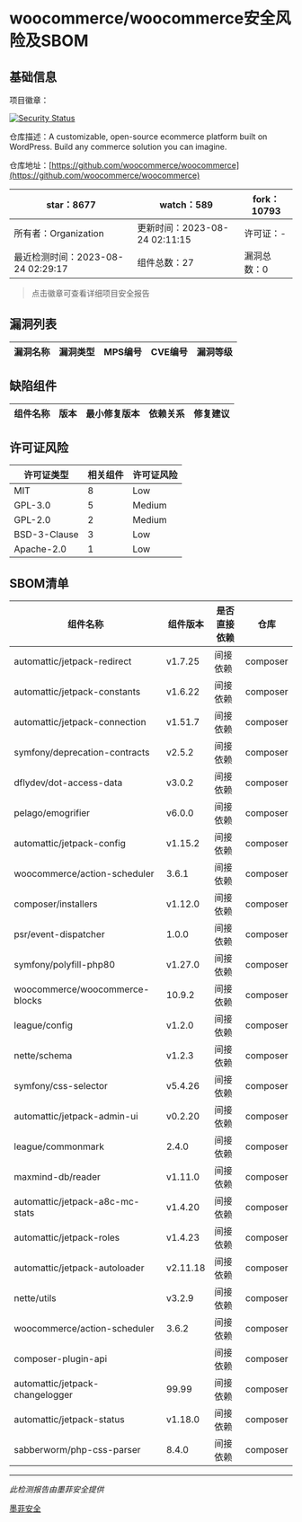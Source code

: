 # woocommerce/woocommerce安全风险及SBOM

## 基础信息

项目徽章：

[![Security Status](https://www.murphysec.com/platform3/v31/badge/1694416112601952256.svg)](https://www.murphysec.com/console/report/1694416112174133248/1694416112601952256)

仓库描述：A customizable, open-source ecommerce platform built on WordPress. Build any commerce solution you can imagine.

仓库地址：[https://github.com/woocommerce/woocommerce](https://github.com/woocommerce/woocommerce)

| star：8677 | watch：589 | fork：10793 |
| ----------- | -------------- | ------------ |
| 所有者：Organization | 更新时间：2023-08-24 02:11:15 | 许可证：- |
| 最近检测时间：2023-08-24 02:29:17 | 组件总数：27 | 漏洞总数：0 |

> 点击徽章可查看详细项目安全报告



## 漏洞列表

| 漏洞名称 | 漏洞类型 | MPS编号 | CVE编号 | 漏洞等级 |
| ------- | ------ | ------- | ------ | ----- |





## 缺陷组件

| 组件名称 | 版本 | 最小修复版本 | 依赖关系 | 修复建议 |
| -------- | ---- | ------------ | -------- | -------- |





## 许可证风险

| 许可证类型 | 相关组件 | 许可证风险 |
| ---------- | -------- | ---------- |
|MIT|8|Low|
|GPL-3.0|5|Medium|
|GPL-2.0|2|Medium|
|BSD-3-Clause|3|Low|
|Apache-2.0|1|Low|




## SBOM清单

| 组件名称 | 组件版本 | 是否直接依赖 | 仓库 |
| -------- | -------- | ------------ | ---- |
|automattic/jetpack-redirect|v1.7.25|间接依赖|composer|
|automattic/jetpack-constants|v1.6.22|间接依赖|composer|
|automattic/jetpack-connection|v1.51.7|间接依赖|composer|
|symfony/deprecation-contracts|v2.5.2|间接依赖|composer|
|dflydev/dot-access-data|v3.0.2|间接依赖|composer|
|pelago/emogrifier|v6.0.0|间接依赖|composer|
|automattic/jetpack-config|v1.15.2|间接依赖|composer|
|woocommerce/action-scheduler|3.6.1|间接依赖|composer|
|composer/installers|v1.12.0|间接依赖|composer|
|psr/event-dispatcher|1.0.0|间接依赖|composer|
|symfony/polyfill-php80|v1.27.0|间接依赖|composer|
|woocommerce/woocommerce-blocks|10.9.2|间接依赖|composer|
|league/config|v1.2.0|间接依赖|composer|
|nette/schema|v1.2.3|间接依赖|composer|
|symfony/css-selector|v5.4.26|间接依赖|composer|
|automattic/jetpack-admin-ui|v0.2.20|间接依赖|composer|
|league/commonmark|2.4.0|间接依赖|composer|
|maxmind-db/reader|v1.11.0|间接依赖|composer|
|automattic/jetpack-a8c-mc-stats|v1.4.20|间接依赖|composer|
|automattic/jetpack-roles|v1.4.23|间接依赖|composer|
|automattic/jetpack-autoloader|v2.11.18|间接依赖|composer|
|nette/utils|v3.2.9|间接依赖|composer|
|woocommerce/action-scheduler|3.6.2|间接依赖|composer|
|composer-plugin-api||间接依赖|composer|
|automattic/jetpack-changelogger|99.99|间接依赖|composer|
|automattic/jetpack-status|v1.18.0|间接依赖|composer|
|sabberworm/php-css-parser|8.4.0|间接依赖|composer|


------

*此检测报告由墨菲安全提供*

[墨菲安全](www.murphysec.com)